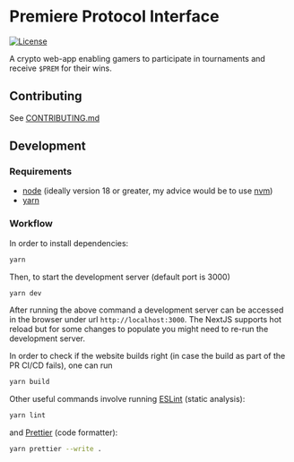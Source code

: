 # Premiere Protocol Interface

[![License](https://img.shields.io/github/license/premiere-sh/interface?color=blue)](https://github.com/premiere-sh/interface/blob/master/LICENSE)

A crypto web-app enabling gamers to participate in tournaments and receive
`$PREM` for their wins.

## Contributing

See [CONTRIBUTING.md](https://github.com/premiere-sh/interface/blob/master/CONTRIBUTING.md)

## Development

### Requirements

- [node](https://nodejs.org/en/) (ideally version 18 or greater, my advice
  would be to use [nvm](https://github.com/nvm-sh/nvm))
- [yarn](https://yarnpkg.com/)

### Workflow

In order to install dependencies:

```sh
yarn
```

Then, to start the development server (default port is 3000)

```sh
yarn dev
```

After running the above command a development server can be accessed in the
browser under url `http://localhost:3000`. The NextJS supports hot reload but
for some changes to populate you might need to re-run the development server.

In order to check if the website builds right (in case the build as part of the PR
CI/CD fails), one can run

```sh
yarn build
```

Other useful commands involve running [ESLint](https://eslint.org/) (static analysis):

```sh
yarn lint
```

and [Prettier](https://prettier.io/) (code formatter):

```sh
yarn prettier --write .
```
